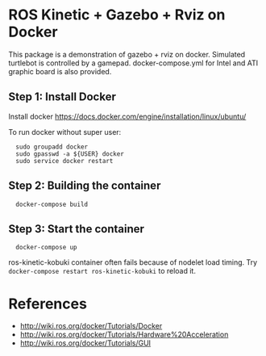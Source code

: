 # ROS Kinetic + Gazebo + Rviz on Docker

This package is a demonstration of gazebo + rviz on docker.
Simulated turtlebot is controlled by a gamepad.
docker-compose.yml for Intel and ATI graphic board is also provided.

## Step 1: Install Docker
Install docker https://docs.docker.com/engine/installation/linux/ubuntu/

To run docker without super user:

      sudo groupadd docker
      sudo gpasswd -a ${USER} docker
      sudo service docker restart

## Step 2: Building the container

      docker-compose build

## Step 3: Start the container

      docker-compose up

ros-kinetic-kobuki container often fails because of nodelet load timing.
Try `docker-compose restart ros-kinetic-kobuki` to reload it.


# References

* http://wiki.ros.org/docker/Tutorials/Docker
* http://wiki.ros.org/docker/Tutorials/Hardware%20Acceleration
* http://wiki.ros.org/docker/Tutorials/GUI

